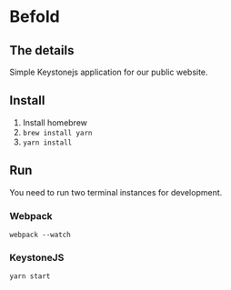 # Befold

## The details
Simple Keystonejs application for our public website.

## Install
1. Install homebrew
1. `brew install yarn`
1. `yarn install`

## Run
You need to run two terminal instances for development.

### Webpack
```
webpack --watch
```

### KeystoneJS
```
yarn start
```
